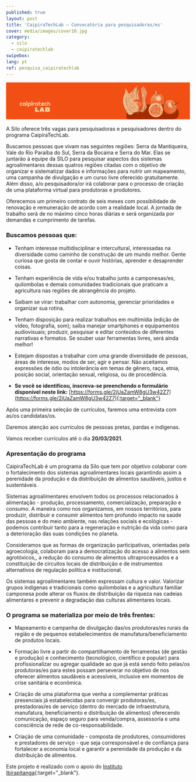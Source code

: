 ```yaml
---
published: true
layout: post
title: 'CaipiraTechLab – Convocatória para pesquisadoras/es'
cover: media/images/cover10.jpg
category:
  - silo
  - caipiratechlab
swipebox:
lang: pt
ref: pesquisa_caipiratechlab
---
```


![](/media/images/c21_banner.png)

A Silo oferece três vagas para pesquisadoras e pesquisadores dentro do programa CaipiraTechLab.
 
Buscamos pessoas que vivam nas seguintes regiões: Serra da Mantiqueira, Vale do Rio Paraíba do Sul, Serra da Bocaina e Serra do Mar. Elas se juntarão à equipe da SILO para pesquisar aspectos dos sistemas agroalimentares dessas quatros regiões citadas com o objetivo de organizar e sistematizar dados e informações para nutrir um mapeamento, uma campanha de divulgação e um curso livre oferecido gratuitamente. Além disso, a/o pesquisadora/or irá colaborar para o processo de criação de uma plataforma virtual para produtoras e produtores. 
 
Oferecemos um primeiro contrato de seis meses com possibilidade de renovação e remuneração de acordo com a realidade local. A jornada de trabalho será de no máximo cinco horas diárias e será organizada por demandas e cumprimento de tarefas.
 
   
### Buscamos pessoas que:
   
* Tenham interesse multidisciplinar e intercultural, interessadas na diversidade como caminho de construção de um mundo melhor. Gente curiosa que gosta de contar e ouvir histórias, aprender e desaprender coisas.
  
* Tenham experiência de vida e/ou trabalho junto a camponesas/es, quilombolas e demais comunidades tradicionais que praticam a agricultura nas regiões de abrangência do projeto.
  
* Saibam se virar: trabalhar com autonomia, gerenciar prioridades e organizar sua rotina.
   
* Tenham disposição para realizar trabalhos em multimídia (edição de vídeo, fotografia, som); saiba manejar smartphones e equipamentos audiovisuais; produzir, pesquisar e editar conteúdos de diferentes narrativas e formatos. Se souber usar ferramentas livres, será ainda melhor!
  
* Estejam dispostas a trabalhar com uma grande diversidade de pessoas, áreas de interesse, modos de ser, agir e pensar. Não aceitamos expressões de ódio ou intolerância em temas de gênero, raça, etnia, posição social, orientação sexual, religiosa, ou de procedência.
 
* **Se você se identificou, inscreva-se preenchendo o formulário disponível neste link:** [https://forms.gle/2jUaZamW8gU3w42Z7](https://forms.gle/2jUaZamW8gU3w42Z7){:target="_blank"}
 
Após uma primeira seleção de currículos, faremos uma entrevista com as/os candidatas/os.
 
Daremos atenção aos currículos de pessoas pretas, pardas e indígenas.  
 
Vamos receber currículos até o dia **20/03/2021**.
 

### Apresentação do programa
 
CaipiraTechLab é um programa da Silo que tem por objetivo colaborar com o fortalecimento dos sistemas agroalimentares locais garantindo assim a perenidade da produção e da distribuição de alimentos saudáveis, justos e sustentáveis.
 
Sistemas agroalimentares envolvem todos os processos relacionados à alimentação - produção, processamento, comercialização, preparação e consumo. A maneira como nos organizamos, em nossos territórios, para produzir, distribuir e consumir alimentos tem profundo impacto na saúde das pessoas e do meio ambiente, nas relações sociais e ecológicas - podemos contribuir tanto para a regeneração e nutrição da vida como para a deterioração das suas condições no planeta. 
 
Consideramos que as formas de organização participativas, orientadas pela agroecologia, colaboram para a democratização do acesso a alimentos sem agrotóxicos,, a redução do consumo de alimentos ultraprocessados e a constituição de circuitos locais de distribuição e de instrumentos alternativos de regulação política e institucional.
 
Os sistemas agroalimentares também expressam cultura e valor. Valorizar grupos indígenas e tradicionais como quilombolas e a agricultura familiar camponesa pode alterar os fluxos de distribuição da riqueza nas cadeias alimentares e prevenir a degradação das culturas alimentares locais.
 
   
### O programa se materializa por meio de três frentes:
  
* Mapeamento e campanha de divulgação das/os produtoras/es rurais da região e de pequenos estabelecimentos de manufatura/beneficiamento de produtos locais. 
  
* Formação livre a partir do compartilhamento de ferramentas (de gestão e produção) e conhecimento (tecnológico, científico e popular) para profissionalizar ou agregar qualidade ao que já está sendo feito pelas/os produtoras/es para estes possam perseverar no objetivo de nos oferecer alimentos saudáveis e acessíveis, inclusive em momentos de crise sanitária e econômica.

* Criação de uma plataforma que venha a complementar práticas presenciais já estabelecidas para convergir produtoras/es, prestadoras/es de serviço (dentro do mercado de infraestrutura, manufatura, beneficiamento e distribuição de alimentos) oferecendo comunicação, espaço seguro para venda/compra, assessoria e uma consciência de rede de co-responsabilidade.

* Criação de uma comunidade - composta de produtores, consumidores e prestadores de serviço - que seja corresponsável e de confiança para fortalecer a economia local e garantir a perenidade da produção e da distribuição de alimentos.
  
Este projeto é realizado com o apoio do [Instituto Ibirapitanga](https://www.ibirapitanga.org.br/){:target="_blank"}.
